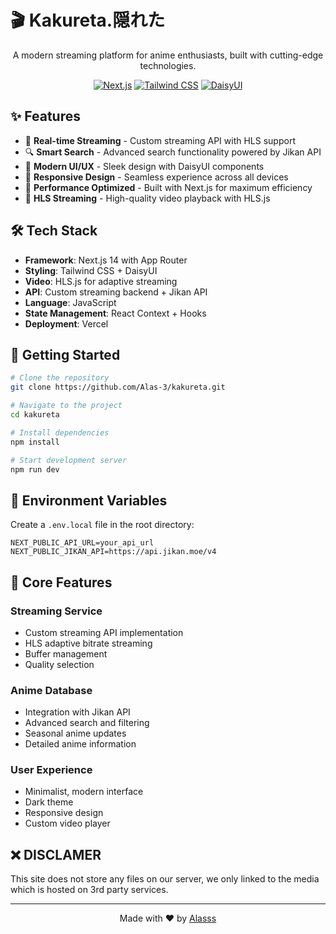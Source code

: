 # 🎬 Kakureta.隠れた

<div align="center">
  <p>A modern streaming platform for anime enthusiasts, built with cutting-edge technologies.</p>

  [![Next.js](https://img.shields.io/badge/Next.js-black?style=flat-square&logo=next.js)](https://nextjs.org/)
  [![Tailwind CSS](https://img.shields.io/badge/Tailwind-38B2AC?style=flat-square&logo=tailwind-css&logoColor=white)](https://tailwindcss.com/)
  [![DaisyUI](https://img.shields.io/badge/DaisyUI-5A0EF8?style=flat-square&logo=daisyui&logoColor=white)](https://daisyui.com/)
</div>

## ✨ Features

- 🎯 **Real-time Streaming** - Custom streaming API with HLS support
- 🔍 **Smart Search** - Advanced search functionality powered by Jikan API
- 🎨 **Modern UI/UX** - Sleek design with DaisyUI components
- 📱 **Responsive Design** - Seamless experience across all devices
- 🚀 **Performance Optimized** - Built with Next.js for maximum efficiency
- 🎵 **HLS Streaming** - High-quality video playback with HLS.js

## 🛠️ Tech Stack

- **Framework**: Next.js 14 with App Router
- **Styling**: Tailwind CSS + DaisyUI
- **Video**: HLS.js for adaptive streaming
- **API**: Custom streaming backend + Jikan API
- **Language**: JavaScript
- **State Management**: React Context + Hooks
- **Deployment**: Vercel

## 🚀 Getting Started

```bash
# Clone the repository
git clone https://github.com/Alas-3/kakureta.git

# Navigate to the project
cd kakureta

# Install dependencies
npm install

# Start development server
npm run dev
```

## 📖 Environment Variables

Create a `.env.local` file in the root directory:

```env
NEXT_PUBLIC_API_URL=your_api_url
NEXT_PUBLIC_JIKAN_API=https://api.jikan.moe/v4
```

## 🌟 Core Features

### Streaming Service
- Custom streaming API implementation
- HLS adaptive bitrate streaming
- Buffer management
- Quality selection

### Anime Database
- Integration with Jikan API
- Advanced search and filtering
- Seasonal anime updates
- Detailed anime information

### User Experience
- Minimalist, modern interface
- Dark theme
- Responsive design
- Custom video player

## ❌ DISCLAMER

This site does not store any files on our server, we only linked to the media which is hosted on 3rd party services.


---

<div align="center">
  Made with ❤️ by <a href="https://github.com/Alas-3">Alasss</a>
</div>